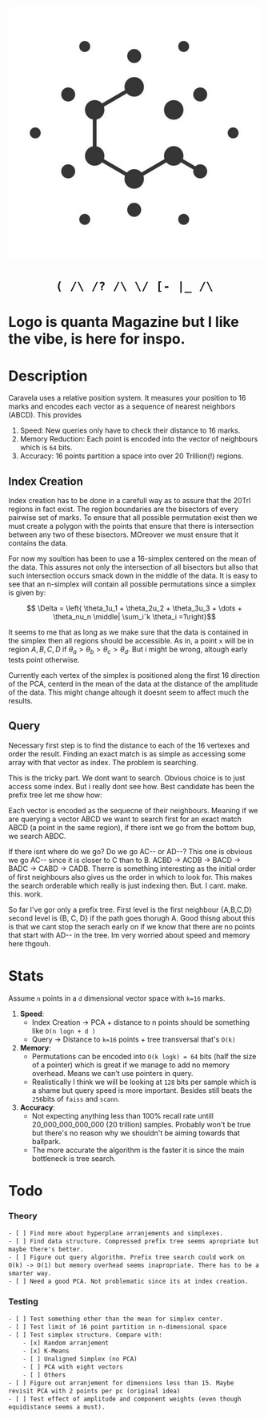 
<h1 align=center>
<img width=600 src="assets/caravela_logo_placeholder.jpeg">
<p><code>( /\ /? /\ \/ [- |_ /\</code></p>
<h1/>

<p>Logo is quanta Magazine but I like the vibe, is here for inspo.</p>


# Description
Caravela uses a relative position system. It measures your position to 16 marks and encodes each vector as a sequence of nearest neighbors (ABCD). This provides
1. Speed: New queries only have to check their distance to 16 marks.
2. Memory Reduction: Each point is encoded into the vector of neighbours which is `64` bits.
3. Accuracy: 16 points partition a space into over 20 Trillion(!) regions.

## Index Creation
Index creation has to be done in a carefull way as to assure that the 20Trl regions in fact exist. The region boundaries are the bisectors of every pairwise set of marks. To ensure that all possible permutation exist then we must create a polygon with the points that ensure that there is intersection between any two of these bisectors. MOreover we must ensure that it contains the data.

For now my soultion has been to use a 16-simplex centered on the mean of the data. This assures not only the intersection of all bisectors but allso that such intersection occurs smack down in the middle of the data.
It is easy to see that an n-simplex will contain all possible permutations since a simplex is given by:

$$ \Delta = \left{ \theta_1u_1 + \theta_2u_2 + \theta_3u_3 + \dots + \theta_nu_n \middle| \sum_iˆk \theta_i =1\right}$$

It seems to me that as long as we make sure that the data is contained in the simplex then all regions should be accessible. As in, a point `x` will be in region $A,B,C,D$ if $\theta_a > \theta_b > \theta_c > \theta_d$. But i might be wrong, altough early tests point otherwise.

Currently each vertex of the simplex is positioned along the first 16 direction of the PCA, centerd in the mean of the data at the distance of the amplitude of the data. This might change altough it doesnt seem to affect much the results.

## Query
Necessary first step is to find the distance to each of the 16 vertexes and order the result. Finding an exact match is as simple as accessing some array with that vector as index. The problem is searching.

This is the tricky part. We dont want to search. Obvious choice is to just access some index. But i really dont see how. Best candidate has been the prefix tree let me show how:

Each vector is encoded as the sequecne of their neighbours. Meaning if we are querying a vector ABCD we want to search first for an exact match ABCD (a point in the same region), if there isnt we go from the bottom bup, we search ABDC.

If there isnt where do we go? Do we go AC-- or AD--? This one is obvious we go AC-- since it is closer to C than to B. ACBD -> ACDB -> BACD -> BADC -> CABD -> CADB. Therre is something interesting as the initial order of first neighbours also gives us the order in which to look for. This makes the search orderable which really is just indexing then. But. I cant. make. this. work.

So far I've gor only a prefix tree. First level is the first neighbour {A,B,C,D} second level is {B, C, D} if the path goes thorugh A. Good thisng about this is that we cant stop the serach early on if we know that there are no points that start with AD-- in the tree. Im very worried about speed and memory here thgouh.

# Stats
Assume `n` points in a `d` dimensional vector space with `k=16` marks. 
1. **Speed**:
    - Index Creation -> PCA + distance to n points should be something like `O(n logn + d )`
    - Query -> Distance to `k=16` points + tree transversal that's `O(k)`
2. **Memory**:
    - Permutations can be encoded into `O(k logk) = 64` bits (half the size of a pointer) which is great if we manage to add no memory overhead. Means we can't use pointers in query.
    - Realistically I think we will be looking at `128` bits per sample which is a shame but query speed is more important. Besides still beats the `256`bits of `faiss` and `scann`.
3. **Accuracy**:
    - Not expecting anything less than 100% recall rate untill 20_000_000_000_000 (20 trillion) samples. Probably won't be true but there's no reason why we shouldn't be aiming towards that ballpark.
    - The more accurate the algorithm is the faster it is since the main bottleneck is tree search.

# Todo
### Theory
    - [ ] Find more about hyperplane arranjements and simplexes.
    - [ ] Find data structure. Compressed prefix tree seems apropriate but maybe there's better.
    - [ ] Figure out query algorithm. Prefix tree search could work on O(k) -> O(1) but memory overhead seems inapropriate. There has to be a smarter way.
    - [ ] Need a good PCA. Not problematic since its at index creation.
### Testing
    - [ ] Test something other than the mean for simplex center.   
    - [ ] Test limit of 16 point partition in n-dimensional space
    - [ ] Test simplex structure. Compare with:
        - [x] Random arranjement
        - [x] K-Means
        - [ ] Unaligned Simplex (no PCA)
        - [ ] PCA with eight vectors
        - [ ] Others
    - [ ] Figure out arranjement for dimensions less than 15. Maybe revisit PCA with 2 points per pc (original idea)
    - [ ] Test effect of amplitude and component weights (even though equidistance seems a must).



